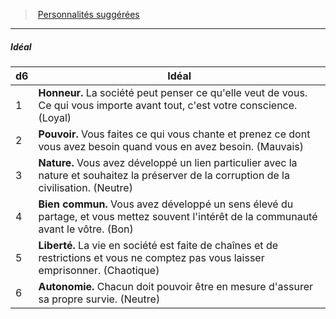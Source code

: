 ﻿---
!PersonalityIdealItem
Table: >+
  |d6|Idéal|

  |---|---|

  |1|**Honneur.** La société peut penser ce qu'elle veut <!--br-->de vous. Ce qui vous importe avant tout, c'est <!--br-->votre conscience. (Loyal)|

  |2|**Pouvoir.** Vous faites ce qui vous chante et <!--br-->prenez ce dont vous avez besoin quand vous en <!--br-->avez besoin. (Mauvais)|

  |3|**Nature.** Vous avez développé un lien <!--br-->particulier avec la nature et souhaitez la <!--br-->préserver de la corruption de la civilisation. <!--br-->(Neutre)|

  |4|**Bien commun.** Vous avez développé un sens <!--br-->élevé du partage, et vous mettez souvent <!--br-->l'intérêt de la communauté avant le vôtre. <!--br-->(Bon)|

  |5|**Liberté.** La vie en société est faite de chaînes <!--br-->et de restrictions et vous ne comptez pas vous <!--br-->laisser emprisonner. (Chaotique)|

  |6|**Autonomie.** Chacun doit pouvoir être en <!--br-->mesure d'assurer sa propre survie. (Neutre)|

Id: background_brigand_hd.md#idéal
ParentLink: background_brigand_hd.md#personnalités-suggérées
Name: Idéal
ParentName: Personnalités suggérées
NameLevel: 5
Attributes: {}
---
> [Personnalités suggérées](hd_background_brigand_personnalites_suggerees.md)

---

##### Idéal

|d6|Idéal|
|---|---|
|1|**Honneur.** La société peut penser ce qu'elle veut de vous. Ce qui vous importe avant tout, c'est votre conscience. (Loyal)|
|2|**Pouvoir.** Vous faites ce qui vous chante et prenez ce dont vous avez besoin quand vous en avez besoin. (Mauvais)|
|3|**Nature.** Vous avez développé un lien particulier avec la nature et souhaitez la préserver de la corruption de la civilisation. (Neutre)|
|4|**Bien commun.** Vous avez développé un sens élevé du partage, et vous mettez souvent l'intérêt de la communauté avant le vôtre. (Bon)|
|5|**Liberté.** La vie en société est faite de chaînes et de restrictions et vous ne comptez pas vous laisser emprisonner. (Chaotique)|
|6|**Autonomie.** Chacun doit pouvoir être en mesure d'assurer sa propre survie. (Neutre)|

